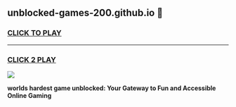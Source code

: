 
## unblocked-games-200.github.io 👋
<h3>
<a href="https://premium.freeplayer.one?title=unblocked-games-200.github.io&ref=14F">CLICK TO PLAY</a></h3>
<hr>

<h3>
<a href="https://premium.freeplayer.one?title=unblocked-games-200.github.io&ref=14F">CLICK 2 PLAY</a>
  
</h3>

<a href="https://premium.freeplayer.one?title=unblocked-games-200.github.io&ref=12F/"><img src="https://clearcache.store/games.png"></a>


**worlds hardest game unblocked: Your Gateway to Fun and Accessible Online Gaming**
